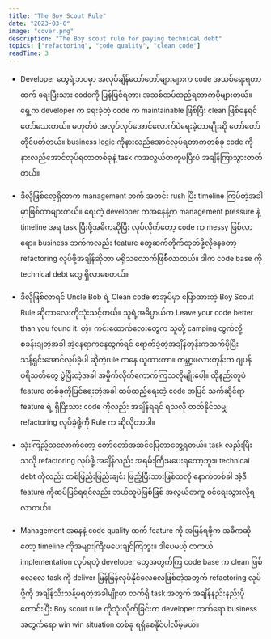 ```yaml
---
title: "The Boy Scout Rule"
date: "2023-03-6"
image: "cover.png"
description: "The Boy scout rule for paying technical debt"
topics: ["refactoring", "code quality", "clean code"]
readTime: 3
---
```


- Developer တွေရဲ့ဘဝမှာ အလုပ်ချိန်တော်တော်များများက code အသစ်ရေးရတာထက် ရေးပြီးသား codeကို ပြန်ပြင်ရတာ၊ အသစ်ထပ်ထည့်ရတာကပိုများတယ်။ ရှေ့က developer က ရေးခဲ့တဲ့ code က maintainable ဖြစ်ပြီး clean ဖြစ်နေရင်တော်သေးတယ်။ မဟုတ်ပဲ အလုပ်လုပ်အောင်လောက်ပဲရေးခဲ့တာမျိုးဆို တော်တော်တိုင်ပတ်တယ်။ business logic ကိုနားလည်အောင်လုပ်ရတာကတစ်ခု code ကိုနားလည်အောင်လုပ်ရတာတစ်ခုနဲ့ task ကအလွယ်တကူမပြီးပဲ အချိန်ကြာသွားတတ်တယ်။

- ဒီလိုဖြစ်လေ့ရှိတာက management ဘက် အတင်း rush ပြီး timeline ကြပ်တဲ့အခါမှာဖြစ်တာများတယ်။ ‌ရေးတဲ့ developer ကအနေနဲ့က management pressure နဲ့ timeline အရ task ပြီးဖို့အဓိကဆိုပြီး လုပ်လိုက်‌တော့ code က messy ဖြစ်လာရော။ business ဘက်ကလည်း feature တွေဆက်တိုက်ထုတ်‌ဖို့လိုနေတော့ refactoring လုပ်ဖို့အချိန်ဆိုတာ မရှိသလောက်ဖြစ်််််််လာတယ်။ ဒါက code base ကို technical debt‌ တွေ ရှိလာစေတယ်။

- ဒီလိုဖြစ်လာရင် Uncle Bob ရဲ့ Clean code စာအုပ်မှာ ပြောထားတဲ့ Boy Scout Rule ဆိုတာလေးကိုသုံးသင့်တယ်။ သူရဲ့အဓိပ္ပာယ်က Leave your code better than you found it. တဲ့။ ကင်းထောက်လေးတွေက သူတို့ camping ထွက်လို့ စခန်းချတဲ့အခါ အဲ့နေရာကနေထွက်ရင် ရောက်ခဲ့တဲ့အချိန်တုန်းကထက်ပိုပြီး သန့်ရှင်းအောင်လုပ်ခဲ့ပါ ဆိုတဲ့rule ကနေ ယူထားတာ။ ကမ္ဘာ့ဖလားတုန်းက ဂျပန်ပရိသတ်‌တွေ ပွဲပြီးတဲ့အခါ အမှိုက်လိုက်ကောက်ကြသလိုမျိုးပေါ့။ ထိုနည်းတူပဲ feature တစ်ခုကိုပြင်ရေးတဲ့အခါ ထပ်ထည့်ရေးတဲ့ code အပြင် သက်ဆိုင်ရာ feature ရဲ့ ရှိပြီးသား code ကိုလည်း အချိန်ရရင် ရသလို တတ်နိုင်သမျှ refactoring လုပ်ခဲ့ဖို့ကို Rule က ဆိုလိုတာပါ။

- သုံးကြည့်သလောက်တော့ တော်တော်အဆင်ပြေတာတွေ့ရတယ်။ task လည်းပြီးသလို refactoring လုပ်ဖို့ အချိန်လည်း အရမ်းကြီးမပေးရတော့ဘူး။ technical debt ကိုလည်း တစ်ဖြည်းဖြည်းချင်း ဖြည့်ပြီးသားဖြစ်သလို နောက်တစ်ခါ အဲ့ဒီ feature ကိုထပ်ပြင်ရရင်လည်း ဘယ်သူပဲဖြစ်ဖြစ် အလွယ်တကူ ဝင်ရေးသွားလို့ရလာတယ်။

- Management အနေနဲ့ code quality ထက် feature ကို အမြန်ရဖို့က အဓိကဆိုတော့ timeline ကိုအများကြီးမပေးချင်ကြဘူး။ ဒါပေမယ့် တကယ် implementation လုပ်ရတဲ့ developer တွေအတွက်ကြ code base က clean ဖြစ်လေလေ task ကို deliver မြန်မြန်လုပ်နိုင်လေလေဖြစ်တဲ့အတွက် refactoring လုပ်ဖို့ကို အချိန်သီးသန့်မရတဲ့အခါမျိုးမှာ လက်ရှိ task အတွက် အချိန်နည်းနည်းပိုတောင်းပြီး Boy scout rule ကိုသုံးလိုက်ခြင်းက developer ဘက်ရော business အတွက်ရော win win situation တစ်ခု ရရှိစေနိုင်ပါလိမ့်မယ်။
